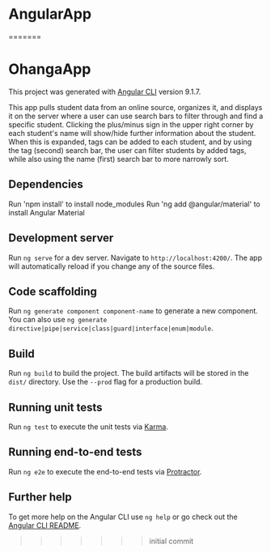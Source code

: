 
# AngularApp
=======
# OhangaApp

This project was generated with [Angular CLI](https://github.com/angular/angular-cli) version 9.1.7.

This app pulls student data from an online source, organizes it, and displays it on the server where a user can use search bars to filter through and find a specific student. Clicking the plus/minus sign in the upper right corner by each student's name will show/hide further information about the student. When this is expanded, tags can be added to each student, and by using the tag (second) search bar, the user can filter students by added tags, while also using the name (first) search bar to more narrowly sort. 

## Dependencies 
Run 'npm install' to install node_modules 
Run 'ng add @angular/material' to install Angular Material

## Development server

Run `ng serve` for a dev server. Navigate to `http://localhost:4200/`. The app will automatically reload if you change any of the source files.

## Code scaffolding

Run `ng generate component component-name` to generate a new component. You can also use `ng generate directive|pipe|service|class|guard|interface|enum|module`.

## Build

Run `ng build` to build the project. The build artifacts will be stored in the `dist/` directory. Use the `--prod` flag for a production build.

## Running unit tests

Run `ng test` to execute the unit tests via [Karma](https://karma-runner.github.io).

## Running end-to-end tests

Run `ng e2e` to execute the end-to-end tests via [Protractor](http://www.protractortest.org/).

## Further help

To get more help on the Angular CLI use `ng help` or go check out the [Angular CLI README](https://github.com/angular/angular-cli/blob/master/README.md).
>>>>>>> initial commit
